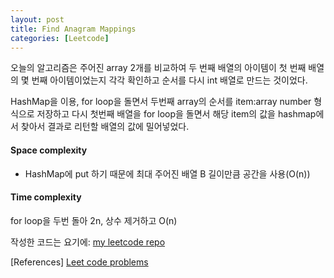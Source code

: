 ```yaml
---
layout: post
title: Find Anagram Mappings
categories: [Leetcode]
---
```


오늘의 알고리즘은 주어진 array 2개를 비교하여 두 번째 배열의 아이템이 첫 번째 배열의 몇 번째 아이템이었는지 각각 확인하고 순서를 다시 int 배열로 만드는 것이었다.

HashMap을 이용, for loop을 돌면서 두번째 array의 순서를 item:array number 형식으로 저장하고 다시 첫번째 배열을 for loop을 돌면서 해당 item의 값을 hashmap에서 찾아서 결과로 리턴할 배열의 값에 밀어넣었다.

#### Space complexity
- HashMap에 put 하기 때문에 최대 주어진 배열 B 길이만큼 공간을 사용(O(n))

#### Time complexity
for loop을 두번 돌아 2n, 상수 제거하고 O(n)

작성한 코드는 요기에: [my leetcode repo](https://github.com/dayoungles/leet_code/commit/1e2ea21024fab9afd1357b66292ffd85077db8ad#diff-10c5caed9b2c29315ef1b8dc57be2147)

[References]
[Leet code problems](https://leetcode.com/problems/find-anagram-mappings/)